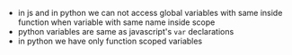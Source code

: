 - in js and in python we can not access global variables with same  inside function when variable with same name inside scope
- python variables are same as javascript's `var` declarations
- in python we have only function scoped variables